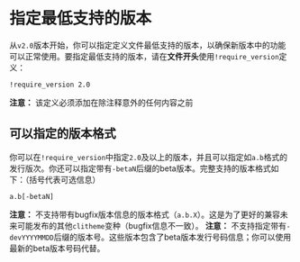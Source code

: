 # 指定最低支持的版本

从`v2.0`版本开始，你可以指定定义文件最低支持的版本，以确保新版本中的功能可以正常使用。要指定最低支持的版本，请在**文件开头**使用`!require_version`定义：

```plaintext
!require_version 2.0
```

**注意：** 该定义必须添加在除注释意外的任何内容之前

## 可以指定的版本格式

你可以在`!require_version`中指定`2.0`及以上的版本，并且可以指定如`a.b`格式的发行版次。你还可以指定带有`-betaN`后缀的beta版本。完整支持的版本格式如下：（括号代表可选信息）

```plaintext
a.b[-betaN]
```

**注意：** 不支持带有bugfix版本信息的版本格式（`a.b.X`）。这是为了更好的兼容未来可能发布的其他`clitheme`变种（bugfix信息不一致）。
**注意：** 不支持指定带有`-devYYYYMMDD`后缀的版本号。这些版本包含了beta版本发行号码信息；你可以使用最新的beta版本号码代替。